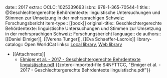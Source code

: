 date:: 2017
extra:: OCLC: 1025339663
isbn:: 978-1-365-70544-1
title:: @Geschlechtergerechte Behördentexte: linguistische Untersuchungen und Stimmen zur Umsetzung in der mehrsprachigen Schweiz: Forschungsbericht
item-type:: [[book]]
original-title:: Geschlechtergerechte Behördentexte: linguistische Untersuchungen und Stimmen zur Umsetzung in der mehrsprachigen Schweiz: Forschungsbericht
language:: de
authors:: [[Daniel Elmiger]], [[Verena Tunger]], [[Eva Schaeffer-Lacroix]]
library-catalog:: Open WorldCat
links:: [Local library](zotero://select/groups/2386895/items/TG34VUIR), [Web library](https://www.zotero.org/groups/2386895/items/TG34VUIR)

- [[Attachments]]
	- [Elmiger et al. - 2017 - Geschlechtergerechte Behrdentexte linguistische.pdf](zotero://select/groups/2386895/items/S4NFTTCC) {{zotero-imported-file S4NFTTCC, "Elmiger et al. - 2017 - Geschlechtergerechte Behrdentexte linguistische.pdf"}}